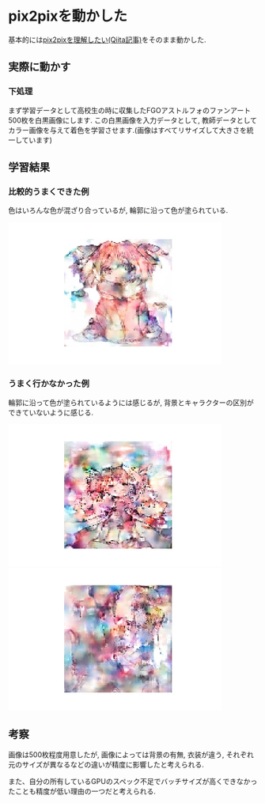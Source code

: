 # pix2pixを動かした

基本的には[pix2pixを理解したい(Qiita記事)](https://qiita.com/mine820/items/36ffc3c0aea0b98027fd)をそのまま動かした.

## 実際に動かす
### 下処理
まず学習データとして高校生の時に収集したFGOアストルフォのファンアート500枚を白黒画像にします.
この白黒画像を入力データとして, 教師データとしてカラー画像を与えて着色を学習させます.(画像はすべてリサイズして大きさを統一しています)
## 学習結果

### 比較的うまくできた例
 色はいろんな色が混ざり合っているが, 輪郭に沿って色が塗られている.

![1](./Images/1.jpg)
### うまく行かなかった例
輪郭に沿って色が塗られているようには感じるが, 背景とキャラクターの区別ができていないように感じる.

![1](./Images/18.jpg)![1](./Images/49.jpg)

## 考察
画像は500枚程度用意したが, 画像によっては背景の有無, 衣装が違う, それぞれ元のサイズが異なるなどの違いが精度に影響したと考えられる. 

また、自分の所有しているGPUのスペック不足でバッチサイズが高くできなかったことも精度が低い理由の一つだと考えられる.

